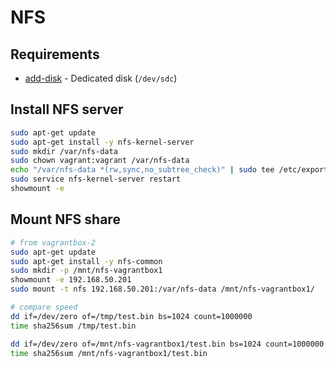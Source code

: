# NFS

## Requirements

* [add-disk](add-disk.md) - Dedicated disk (`/dev/sdc`)

## Install NFS server

```bash
sudo apt-get update
sudo apt-get install -y nfs-kernel-server
sudo mkdir /var/nfs-data
sudo chown vagrant:vagrant /var/nfs-data
echo "/var/nfs-data *(rw,sync,no_subtree_check)" | sudo tee /etc/exports
sudo service nfs-kernel-server restart
showmount -e
```

## Mount NFS share

```bash
# from vagrantbox-2
sudo apt-get update
sudo apt-get install -y nfs-common
sudo mkdir -p /mnt/nfs-vagrantbox1
showmount -e 192.168.50.201
sudo mount -t nfs 192.168.50.201:/var/nfs-data /mnt/nfs-vagrantbox1/

# compare speed
dd if=/dev/zero of=/tmp/test.bin bs=1024 count=1000000
time sha256sum /tmp/test.bin

dd if=/dev/zero of=/mnt/nfs-vagrantbox1/test.bin bs=1024 count=1000000
time sha256sum /mnt/nfs-vagrantbox1/test.bin
```

